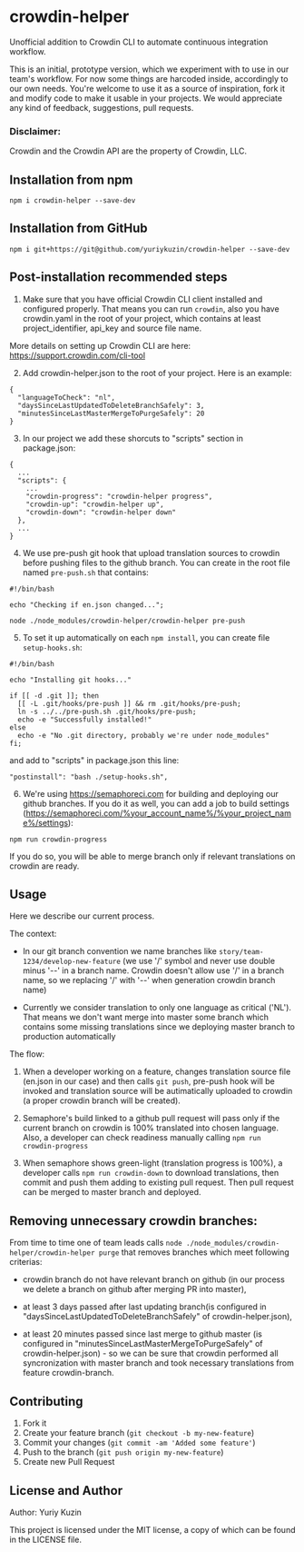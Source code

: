 # crowdin-helper

Unofficial addition to Crowdin CLI to automate continuous integration workflow.

This is an initial, prototype version, which we experiment with to use in our team's workflow. For now some things are harcoded inside, accordingly to our own needs. You're welcome to use it as a source of inspiration, fork it and modify code to make it usable in your projects. We would appreciate any kind of feedback, suggestions, pull requests.

### Disclaimer:
Crowdin and the Crowdin API are the property of Crowdin, LLC.


## Installation from npm

`npm i crowdin-helper --save-dev`


## Installation from GitHub

`npm i git+https://git@github.com/yuriykuzin/crowdin-helper --save-dev`


## Post-installation recommended steps

1. Make sure that you have official Crowdin CLI client installed and configured properly. That means you can run `crowdin`, also you have crowdin.yaml in the root of your project, which contains at least project_identifier, api_key and source file name.

More details on setting up Crowdin CLI are here: https://support.crowdin.com/cli-tool

2. Add crowdin-helper.json to the root of your project. Here is an example:

```
{
  "languageToCheck": "nl",
  "daysSinceLastUpdatedToDeleteBranchSafely": 3,
  "minutesSinceLastMasterMergeToPurgeSafely": 20
}
```

3. In our project we add these shorcuts to "scripts" section in package.json:

```
{
  ...
  "scripts": {
    ...
    "crowdin-progress": "crowdin-helper progress",
    "crowdin-up": "crowdin-helper up",
    "crowdin-down": "crowdin-helper down"
  },
  ...
}
```

4. We use pre-push git hook that upload translation sources to crowdin before pushing files to the github branch. You can create in the root file named `pre-push.sh` that contains:

```
#!/bin/bash

echo "Checking if en.json changed...";

node ./node_modules/crowdin-helper/crowdin-helper pre-push
```

5. To set it up automatically on each `npm install`, you can create file `setup-hooks.sh`:

```
#!/bin/bash

echo "Installing git hooks..."

if [[ -d .git ]]; then
  [[ -L .git/hooks/pre-push ]] && rm .git/hooks/pre-push;
  ln -s ../../pre-push.sh .git/hooks/pre-push;
  echo -e "Successfully installed!"
else
  echo -e "No .git directory, probably we're under node_modules"
fi;
```

and add to "scripts" in package.json this line:

`"postinstall": "bash ./setup-hooks.sh",`

6. We're using https://semaphoreci.com for building and deploying our github branches. If you do it as well, you can add a job to build settings (https://semaphoreci.com/%your_account_name%/%your_project_name%/settings):

`npm run crowdin-progress`

If you do so, you will be able to merge branch only if relevant translations on crowdin are ready.


## Usage

Here we describe our current process.

The context:

- In our git branch convention we name branches like `story/team-1234/develop-new-feature` (we use '/' symbol and never use double minus '--' in a branch name. Crowdin doesn't allow use '/' in a branch name, so we replacing '/' with '--' when generation crowdin branch name)

- Currently we consider translation to only one language as critical ('NL'). That means we don't want merge into master some branch which contains some missing translations since we deploying master branch to production automatically

The flow:

1. When a developer working on a feature, changes translation source file (en.json in our case) and then calls `git push`, pre-push hook will be invoked and translation source will be autimatically uploaded to crowdin (a proper crowdin branch will be created).

2. Semaphore's build linked to a github pull request will pass only if the current branch on crowdin is 100% translated into chosen language. Also, a developer can check readiness manually calling `npm run crowdin-progress`

3. When semaphore shows green-light (translation progress is 100%), a developer calls `npm run crowdin-down` to download translations, then commit and push them adding to existing pull request. Then pull request can be merged to master branch and deployed.


## Removing unnecessary crowdin branches:

From time to time one of team leads calls `node ./node_modules/crowdin-helper/crowdin-helper purge` that removes branches which meet following criterias:

- crowdin branch do not have relevant branch on github (in our process we delete a branch on github after merging PR into master),

- at least 3 days passed after last updating branch(is configured in "daysSinceLastUpdatedToDeleteBranchSafely" of crowdin-helper.json),

- at least 20 minutes passed since last merge to github master (is configured in "minutesSinceLastMasterMergeToPurgeSafely" of crowdin-helper.json) - so we can be sure that crowdin performed all syncronization with master branch and took necessary translations from feature crowdin-branch.


## Contributing

1. Fork it
2. Create your feature branch (`git checkout -b my-new-feature`)
3. Commit your changes (`git commit -am 'Added some feature'`)
4. Push to the branch (`git push origin my-new-feature`)
5. Create new Pull Request


## License and Author

Author: Yuriy Kuzin

This project is licensed under the MIT license, a copy of which can be found in the LICENSE file.